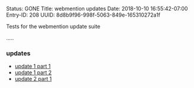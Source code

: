 Status: GONE
Title: webmention updates
Date: 2018-10-10 16:55:42-07:00
Entry-ID: 208
UUID: 8d8b9f96-998f-5063-849e-165310272a1f

Tests for the webmention update suite

.....

### updates

* [update 1 part 1](https://webmention.rocks/update/1)
* [update 1 part 2](https://webmention.rocks/update/1/part/2)
* [update 2 part 1](https://webmention.rocks/update/2)

